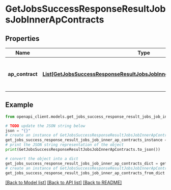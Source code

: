 # GetJobsSuccessResponseResultJobsJobInnerApContracts


## Properties

Name | Type | Description | Notes
------------ | ------------- | ------------- | -------------
**ap_contract** | [**List[GetJobsSuccessResponseResultJobsJobInnerApContractsApContractInner]**](GetJobsSuccessResponseResultJobsJobInnerApContractsApContractInner.md) | A list of AP contracts associated with the job. | 

## Example

```python
from openapi_client.models.get_jobs_success_response_result_jobs_job_inner_ap_contracts import GetJobsSuccessResponseResultJobsJobInnerApContracts

# TODO update the JSON string below
json = "{}"
# create an instance of GetJobsSuccessResponseResultJobsJobInnerApContracts from a JSON string
get_jobs_success_response_result_jobs_job_inner_ap_contracts_instance = GetJobsSuccessResponseResultJobsJobInnerApContracts.from_json(json)
# print the JSON string representation of the object
print(GetJobsSuccessResponseResultJobsJobInnerApContracts.to_json())

# convert the object into a dict
get_jobs_success_response_result_jobs_job_inner_ap_contracts_dict = get_jobs_success_response_result_jobs_job_inner_ap_contracts_instance.to_dict()
# create an instance of GetJobsSuccessResponseResultJobsJobInnerApContracts from a dict
get_jobs_success_response_result_jobs_job_inner_ap_contracts_from_dict = GetJobsSuccessResponseResultJobsJobInnerApContracts.from_dict(get_jobs_success_response_result_jobs_job_inner_ap_contracts_dict)
```
[[Back to Model list]](../README.md#documentation-for-models) [[Back to API list]](../README.md#documentation-for-api-endpoints) [[Back to README]](../README.md)


